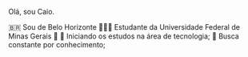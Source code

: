 Olá, sou Caio.

🇧🇷 Sou de Belo Horizonte
👩🏽‍🎓 Estudante da Universidade Federal de Minas Gerais 🚀
🧠 Iniciando os estudos na área de tecnologia;
🔎 Busca constante por conhecimento;
